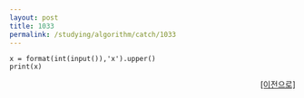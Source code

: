 ```yaml
---
layout: post
title: 1033
permalink: /studying/algorithm/catch/1033
---
```


```
x = format(int(input()),'x').upper()
print(x)
```
  
    
    
<div style="text-align: right"> <a href = 'https://namhyo01.github.io/studying/algorithm/catch'> [이전으로] </a> </div>
